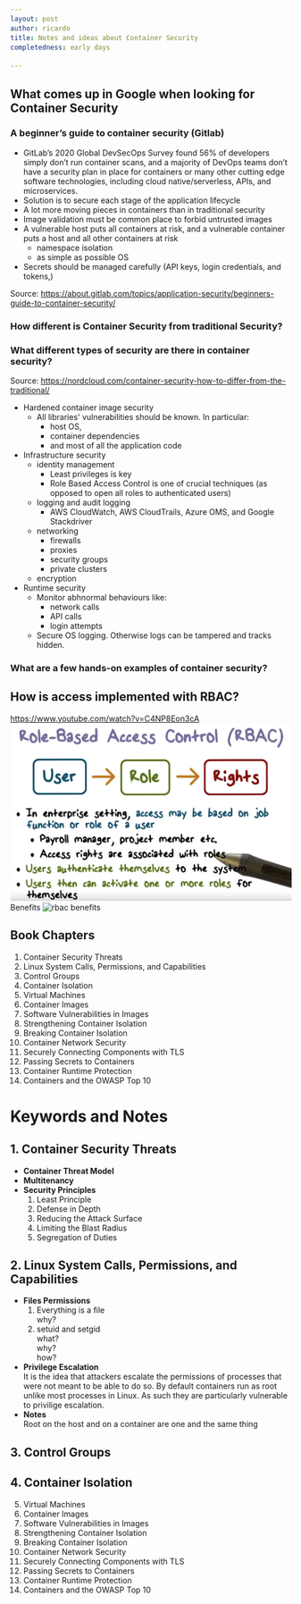 ```yaml
---
layout: post
author: ricardo
title: Notes and ideas about Container Security
completedness: early days

---
```


## What comes up in Google when looking for Container Security
### A beginner’s guide to container security (Gitlab)
  - GitLab’s 2020 Global DevSecOps Survey found 56% of developers simply don’t run container scans, and a majority of DevOps teams don’t have a security plan in place for containers or many other cutting edge software technologies, including cloud native/serverless, APIs, and microservices.
  - Solution is to secure each stage of the application lifecycle
  - A lot more moving pieces in containers than in traditional security
  - Image validation must be common place to forbid untrusted images
  - A vulnerable host puts all containers at risk, and a vulnerable container puts a host and all other containers at risk
      - namespace isolation
      - as simple as possible OS
  - Secrets should be managed carefully (API keys, login credentials, and tokens,)


  Source: https://about.gitlab.com/topics/application-security/beginners-guide-to-container-security/

### How different is Container Security from traditional Security?

### What different types of security are there in container security?

  Source: https://nordcloud.com/container-security-how-to-differ-from-the-traditional/
  - Hardened container image security
    - All libraries' vulnerabilities should be known. In particular:
      - host OS,
      - container dependencies
      - and most of all the application code
  - Infrastructure security
    - identity management
      - Least privileges is key
      - Role Based Access Control is one of crucial techniques (as opposed to open all roles to authenticated users)
    - logging and audit logging
      - AWS CloudWatch, AWS CloudTrails, Azure OMS, and Google Stackdriver
    - networking
      - firewalls
      - proxies
      - security groups
      - private clusters
    - encryption
  - Runtime security
    - Monitor abhnormal behaviours like:
      - network calls
      - API calls
      - login attempts
    - Secure OS logging. Otherwise logs can be tampered and tracks hidden.

  ### What are a few hands-on examples of container security?

  ## How is access implemented with RBAC?
  https://www.youtube.com/watch?v=C4NP8Eon3cA
  ![rbac](/assets/images/rbac.png)
  Benefits
  ![rbac benefits](/assets/images/rbac-benefits.png)

## Book Chapters
1. Container Security Threats
2. Linux System Calls, Permissions, and Capabilities
3. Control Groups
4. Container Isolation
5. Virtual Machines
6. Container Images
7. Software Vulnerabilities in Images
8. Strengthening Container Isolation
9. Breaking Container Isolation
10. Container Network Security
11. Securely Connecting Components with TLS
12. Passing Secrets to Containers
13. Container Runtime Protection
14. Containers and the OWASP Top 10

# Keywords and Notes
## 1. Container Security Threats
   + **Container Threat Model**
   + **Multitenancy**
   + **Security Principles**
      1. Least Principle
      2. Defense in Depth
      3. Reducing the Attack Surface
      4. Limiting the Blast Radius
      5. Segregation of Duties
    
## 2. Linux System Calls, Permissions, and Capabilities
   - **Files Permissions**  
       1. Everything is a file  
       why?
       1. setuid and setgid  
        what?  
        why?  
        how?  
   - **Privilege Escalation**  
    It is the idea that attackers escalate the permissions of processes that were not meant to be able to do so. By default containers run as root unlike most processes in Linux. As such they are particularly vulnerable to privilige escalation.
   - **Notes**  
    Root on the host and on a container are one and the same thing
## 3. Control Groups
## 4. Container Isolation
5. Virtual Machines
6. Container Images
7. Software Vulnerabilities in Images
8. Strengthening Container Isolation
9. Breaking Container Isolation
10. Container Network Security
11. Securely Connecting Components with TLS
12. Passing Secrets to Containers
13. Container Runtime Protection
14. Containers and the OWASP Top 10


